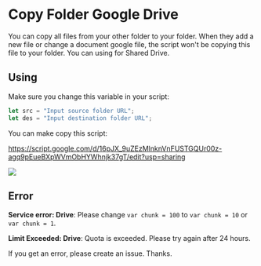 # Copy Folder Google Drive

You can copy all files from your other folder to your folder. When they add a new file or change a document google file, the script won't be copying this file to your folder. You can using for Shared Drive.

## Using

Make sure you change this variable in your script:
```javascript
let src = "Input source folder URL";
let des = "Input destination folder URL";
```

You can make copy this script:

https://script.google.com/d/16pJX_9uZEzMlnknVnFUSTGQUr00z-agq9pEueBXpWVmObHYWhnjk37gT/edit?usp=sharing

![](./Copy-script.gif)

## Error

**Service error: Drive**: Please change ```var chunk = 100``` to ```var chunk = 10``` or ```var chunk = 1```.

**Limit Exceeded: Drive**: Quota is exceeded. Please try again after 24 hours.

If you get an error, please create an issue. Thanks.
